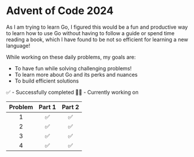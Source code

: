 # Advent of Code 2024

As I am trying to learn Go, I figured this would be a fun and productive way to learn how to use Go without having to follow a guide or spend time reading a book, which I have found to be not so efficient for learning a new language!

While working on these daily problems, my goals are:
 - To have fun while solving challenging problems!
 - To learn more about Go and its perks and nuances
 - To build efficient solutions

✅  - Successfully completed
👨‍💻 - Currently working on

| Problem | Part 1 | Part 2 |
|:--:|:--:|:--:|
| 1 | ✅ | ✅ |
| 2 | ✅ | ✅ |
| 3 | ✅ | ✅ |
| 4 | ✅ | ✅ |
